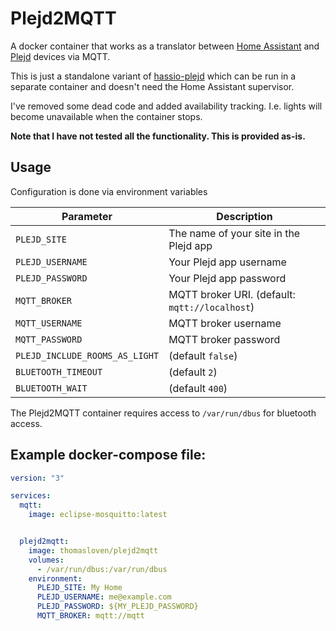 # Plejd2MQTT
A docker container that works as a translator between [Home Assistant](https://home-assistant.io) and [Plejd](https://www.plejd.com) devices via MQTT.

This is just a standalone variant of [hassio-plejd](https://github.com/icanos/hassio-plejd/tree/master/plejd) which can be run in a separate container and doesn't need the Home Assistant supervisor.

I've removed some dead code and added availability tracking. I.e. lights will become unavailable when the container stops.


**Note that I have not tested all the functionality.
This is provided as-is.**

## Usage

Configuration is done via environment variables

Parameter | Description
--- | ---
`PLEJD_SITE` | The name of your site in the Plejd app
`PLEJD_USERNAME` | Your Plejd app username
`PLEJD_PASSWORD` | Your Plejd app password
`MQTT_BROKER` | MQTT broker URI. (default: `mqtt://localhost`)
`MQTT_USERNAME` | MQTT broker username
`MQTT_PASSWORD` | MQTT broker password
`PLEJD_INCLUDE_ROOMS_AS_LIGHT` | (default `false`)
`BLUETOOTH_TIMEOUT` | (default `2`)
`BLUETOOTH_WAIT` | (default `400`)

The Plejd2MQTT container requires access to `/var/run/dbus` for bluetooth access.


## Example docker-compose file:

```yaml
version: "3"

services:
  mqtt:
    image: eclipse-mosquitto:latest


  plejd2mqtt:
    image: thomasloven/plejd2mqtt
    volumes:
      - /var/run/dbus:/var/run/dbus
    environment:
      PLEJD_SITE: My Home
      PLEJD_USERNAME: me@example.com
      PLEJD_PASSWORD: ${MY_PLEJD_PASSWORD}
      MQTT_BROKER: mqtt://mqtt

```